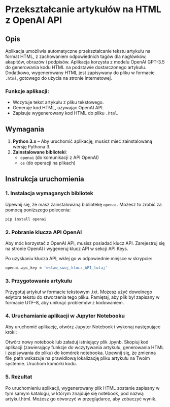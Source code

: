 # Przekształcanie artykułów na HTML z OpenAI API

## Opis

Aplikacja umożliwia automatyczne przekształcanie tekstu artykułu na format HTML, z zachowaniem odpowiednich tagów dla nagłówków, akapitów, obrazów i podpisów. Aplikacja korzysta z modelu OpenAI GPT-3.5 do generowania kodu HTML na podstawie dostarczonego artykułu. Dodatkowo, wygenerowany HTML jest zapisywany do pliku w formacie `.html`, gotowego do użycia na stronie internetowej.

### Funkcje aplikacji:

- Wczytuje tekst artykułu z pliku tekstowego.
- Generuje kod HTML, używając OpenAI API.
- Zapisuje wygenerowany kod HTML do pliku `.html`.

## Wymagania

1. **Python 3.x** – Aby uruchomić aplikację, musisz mieć zainstalowaną wersję Pythona 3.
2. **Zainstalowane biblioteki**:
    - `openai` (do komunikacji z API OpenAI)
    - `os` (do operacji na plikach)

## Instrukcja uruchomienia

### 1. Instalacja wymaganych bibliotek

Upewnij się, że masz zainstalowaną bibliotekę `openai`. Możesz to zrobić za pomocą poniższego polecenia:

```bash
pip install openai
```

### 2. Pobranie klucza API OpenAI
Aby móc korzystać z OpenAI API, musisz posiadać klucz API. Zarejestruj się na stronie OpenAI i wygeneruj klucz API w sekcji API Keys.

Po uzyskaniu klucza API, wklej go w odpowiednie miejsce w skrypcie:

```bash
openai.api_key = 'wstaw_swoj_klucz_API_tutaj'
```

### 3. Przygotowanie artykułu
Przygotuj artykuł w formacie tekstowym .txt. Możesz użyć dowolnego edytora tekstu do stworzenia tego pliku. Pamiętaj, aby plik był zapisany w formacie UTF-8, aby uniknąć problemów z kodowaniem.

### 4. Uruchamianie aplikacji w Jupyter Notebooku
Aby uruchomić aplikację, otwórz Jupyter Notebook i wykonaj następujące kroki:

Otwórz nowy notebook lub załaduj istniejący plik .ipynb.
Skopiuj kod aplikacji (zawierający funkcje do wczytywania artykułu, generowania HTML i zapisywania do pliku) do komórek notebooka.
Upewnij się, że zmienna file_path wskazuje na prawidłową lokalizację pliku artykułu na Twoim systemie.
Uruchom komórki kodu.
### 5. Rezultat
Po uruchomieniu aplikacji, wygenerowany plik HTML zostanie zapisany w tym samym katalogu, w którym znajduje się notebook, pod nazwą artykul.html. Możesz go otworzyć w przeglądarce, aby zobaczyć wynik.
